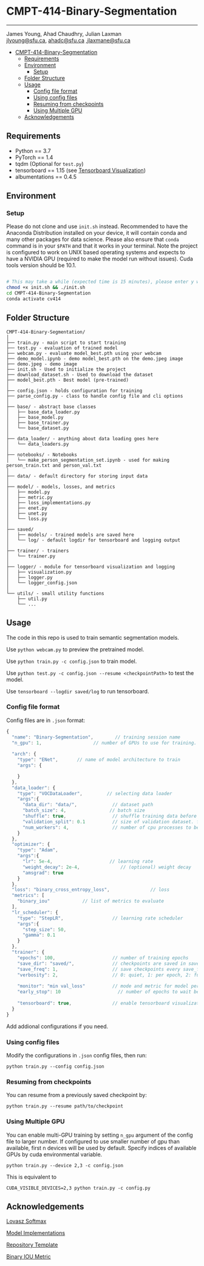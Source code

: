 # CMPT-414-Binary-Segmentation
---

James Young, Ahad Chaudhry, Julian Laxman <br/>
jlyoung@sfu.ca, ahadc@sfu.ca ,jlaxmane@sfu.ca



<!-- @import "[TOC]" {cmd="toc" depthFrom=1 depthTo=6 orderedList=false} -->
<!-- code_chunk_output -->

- [CMPT-414-Binary-Segmentation](#cmpt-414-binary-segmentation)
  - [Requirements](#requirements)
  - [Environment](#environment)
    - [Setup](#setup)
  - [Folder Structure](#folder-structure)
  - [Usage](#usage)
    - [Config file format](#config-file-format)
    - [Using config files](#using-config-files)
    - [Resuming from checkpoints](#resuming-from-checkpoints)
    - [Using Multiple GPU](#using-multiple-gpu)
  - [Acknowledgements](#acknowledgements)

<!-- /code_chunk_output -->

## Requirements
* Python == 3.7 
* PyTorch == 1.4 
* tqdm (Optional for `test.py`)
* tensorboard == 1.15 (see [Tensorboard Visualization](#tensorboard-visualization))
* albumentations == 0.4.5

## Environment  

### Setup

Please do not clone and use `init.sh` instead. Recommended to have the Anaconda Distribution installed on your device, it will contain conda and many other packages for data science. Please also ensure that `conda` command is in your `$PATH` and that it works in your terminal. Note the project is configured to work on UNIX based operating systems and expects to have a NVIDIA GPU (required to make the model run without issues). Cuda tools version should be 10.1.

```sh

# This may take a while (expected time is 15 minutes), please enter y when required
chmod +x init.sh && ./init.sh
cd CMPT-414-Binary-Segmentation
conda activate cv414
```

## Folder Structure

  ```
  CMPT-414-Binary-Segmentation/
  │
  ├── train.py - main script to start training
  ├── test.py - evaluation of trained model
  ├── webcam.py - evaluate model_best.pth using your webcam
  ├── demo_model.ipynb - demo model_best.pth on the demo.jpeg image
  ├── demo.jpeg - demo image
  ├── init.sh - Used to initialize the project
  ├── download_dataset.sh - Used to download the dataset
  ├── model_best.pth - Best model (pre-trained)
  │
  ├── config.json - holds configuration for training
  ├── parse_config.py - class to handle config file and cli options
  │
  ├── base/ - abstract base classes
  │   ├── base_data_loader.py
  │   ├── base_model.py
  │   ├── base_trainer.py
  │   └── base_dataset.py
  │
  ├── data_loader/ - anything about data loading goes here
  │   └── data_loaders.py
  │
  ├── notebooks/ - Notebooks 
  │   └── make_person_segmentation_set.ipynb - used for making person_train.txt and person_val.txt
  │
  ├── data/ - default directory for storing input data
  │
  ├── model/ - models, losses, and metrics
  │   ├── model.py
  │   ├── metric.py
  │   ├── loss_implementations.py
  │   ├── enet.py
  │   ├── unet.py
  │   └── loss.py
  │
  ├── saved/
  │   ├── models/ - trained models are saved here
  │   └── log/ - default logdir for tensorboard and logging output
  │
  ├── trainer/ - trainers
  │   └── trainer.py
  │
  ├── logger/ - module for tensorboard visualization and logging
  │   ├── visualization.py
  │   ├── logger.py
  │   └── logger_config.json
  │  
  └── utils/ - small utility functions
      ├── util.py
      └── ...
  ```

## Usage
The code in this repo is used to train semantic segmentation models. 

Use `python webcam.py` to preview the pretrained model. 

Use `python train.py -c config.json` to train model. 

Use `python test.py -c config.json --resume <checkpointPath>` to test the model.

Use `tensorboard --logdir saved/log` to run tensorboard.


### Config file format
Config files are in `.json` format:
```javascript
{
  "name": "Binary-Segmentation",        // training session name
  "n_gpu": 1,                   // number of GPUs to use for training.
  
  "arch": {
    "type": "ENet",       // name of model architecture to train
    "args": {

    }                
  },
  "data_loader": {
    "type": "VOCDataLoader",         // selecting data loader
    "args":{
      "data_dir": "data/",             // dataset path
      "batch_size": 4,                // batch size
      "shuffle": true,                 // shuffle training data before splitting
      "validation_split": 0.1          // size of validation dataset. float(portion) or int(number of samples)
      "num_workers": 4,                // number of cpu processes to be used for data loading
    }
  },
  "optimizer": {
    "type": "Adam",
    "args":{
      "lr": 5e-4,                     // learning rate
      "weight_decay": 2e-4,               // (optional) weight decay
      "amsgrad": true
    }
  },
  "loss": "binary_cross_entropy_loss",               // loss
  "metrics": [
    "binary_iou"            // list of metrics to evaluate
  ],                         
  "lr_scheduler": {
    "type": "StepLR",                  // learning rate scheduler
    "args":{
      "step_size": 50,          
      "gamma": 0.1
    }
  },
  "trainer": {
    "epochs": 100,                     // number of training epochs
    "save_dir": "saved/",              // checkpoints are saved in save_dir/models/name
    "save_freq": 1,                    // save checkpoints every save_freq epochs
    "verbosity": 2,                    // 0: quiet, 1: per epoch, 2: full
  
    "monitor": "min val_loss"          // mode and metric for model performance monitoring. set 'off' to disable.
    "early_stop": 10	                 // number of epochs to wait before early stop. set 0 to disable.
  
    "tensorboard": true,               // enable tensorboard visualization
  }
}
```

Add addional configurations if you need.

### Using config files
Modify the configurations in `.json` config files, then run:

  ```
  python train.py --config config.json
  ```

### Resuming from checkpoints
You can resume from a previously saved checkpoint by:

  ```
  python train.py --resume path/to/checkpoint
  ```

### Using Multiple GPU
You can enable multi-GPU training by setting `n_gpu` argument of the config file to larger number.
If configured to use smaller number of gpu than available, first n devices will be used by default.
Specify indices of available GPUs by cuda environmental variable.
  ```
  python train.py --device 2,3 -c config.json
  ```
  This is equivalent to
  ```
  CUDA_VISIBLE_DEVICES=2,3 python train.py -c config.py
  ```


## Acknowledgements

[Lovasz Softmax](https://github.com/bermanmaxim/LovaszSoftmax)

[Model Implementations](https://github.com/yassouali/pytorch_segmentation)

[Repository Template](https://github.com/victoresque/pytorch-template/)

[Binary IOU Metric](https://www.kaggle.com/iezepov/fast-iou-scoring-metric-in-pytorch-and-numpy)
